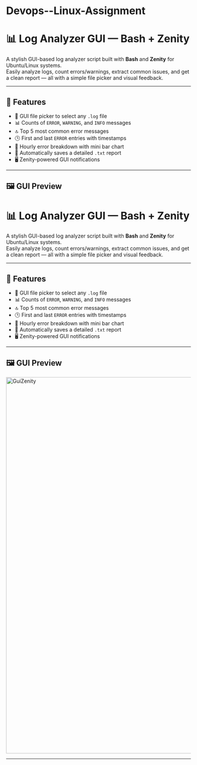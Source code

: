 # Devops--Linux-Assignment
# 📊 Log Analyzer GUI — Bash + Zenity

A stylish GUI-based log analyzer script built with **Bash** and **Zenity** for Ubuntu/Linux systems.  
Easily analyze logs, count errors/warnings, extract common issues, and get a clean report — all with a simple file picker and visual feedback.

---

## 🚀 Features

- 📂 GUI file picker to select any `.log` file  
- 📊 Counts of `ERROR`, `WARNING`, and `INFO` messages  
- 🔝 Top 5 most common error messages  
- 🕒 First and last `ERROR` entries with timestamps  
- 🧮 Hourly error breakdown with mini bar chart  
- 💾 Automatically saves a detailed `.txt` report  
- 🖥️ Zenity-powered GUI notifications

---

## 🖼️ GUI Preview
# 📊 Log Analyzer GUI — Bash + Zenity

A stylish GUI-based log analyzer script built with **Bash** and **Zenity** for Ubuntu/Linux systems.  
Easily analyze logs, count errors/warnings, extract common issues, and get a clean report — all with a simple file picker and visual feedback.

---

## 🚀 Features

- 📂 GUI file picker to select any `.log` file  
- 📊 Counts of `ERROR`, `WARNING`, and `INFO` messages  
- 🔝 Top 5 most common error messages  
- 🕒 First and last `ERROR` entries with timestamps  
- 🧮 Hourly error breakdown with mini bar chart  
- 💾 Automatically saves a detailed `.txt` report  
- 🖥️ Zenity-powered GUI notifications

---

## 🖼️ GUI Preview

<img width="1024" height="1024" alt="GuiZenity" src="https://github.com/user-attachments/assets/87a2296e-5597-4bf6-8a32-a64ec3bc5703" />


---

